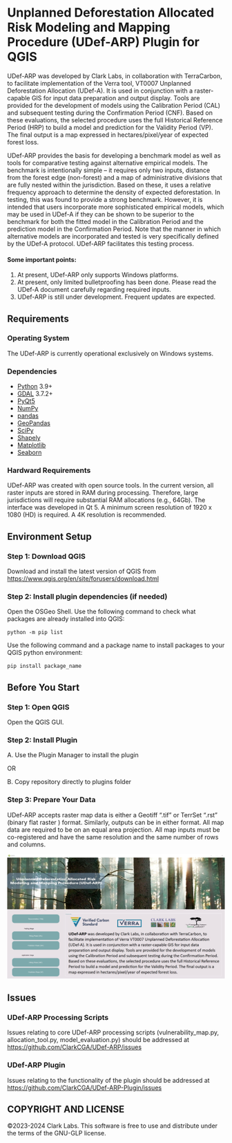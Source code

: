 
# Unplanned Deforestation Allocated Risk Modeling and Mapping Procedure (UDef-ARP) Plugin for QGIS

UDef-ARP was developed by Clark Labs, in collaboration with TerraCarbon, to facilitate implementation of the Verra tool, VT0007 Unplanned Deforestation Allocation (UDef-A). It is used in conjunction with a raster-capable GIS for input data preparation and output display. Tools are provided for the development of models using the Calibration Period (CAL) and subsequent testing during the Confirmation Period (CNF). Based on these evaluations, the selected procedure uses the full Historical Reference Period (HRP) to build a model and prediction for the Validity Period (VP). The final output is a map expressed in hectares/pixel/year of expected forest loss.

UDef-ARP provides the basis for developing a benchmark model as well as tools for comparative testing against alternative empirical models. The benchmark is intentionally simple – it requires only two inputs, distance from the forest edge (non-forest) and a map of administrative divisions that are fully nested within the jurisdiction. Based on these, it uses a relative frequency approach to determine the density of expected deforestation. In testing, this was found to provide a strong benchmark. However, it is intended that users incorporate more sophisticated empirical models, which may be used in UDef-A if they can be shown to be superior to the benchmark for both the fitted model in the Calibration Period and the prediction model in the Confirmation Period. Note that the manner in which alternative models are incorporated and tested is very specifically defined by the UDef-A protocol. UDef-ARP facilitates this testing process.

#### Some important points:
1. At present, UDef-ARP only supports Windows platforms.
2. At present, only limited bulletproofing has been done. Please read the UDef-A document carefully regarding required inputs.
3. UDef-ARP is still under development. Frequent updates are expected.

## Requirements
### Operating System
The UDef-ARP is currently operational exclusively on Windows systems.

### Dependencies
- [Python](https://www.python.org/) 3.9+
- [GDAL](https://github.com/OSGeo/gdal) 3.7.2+
- [PyQt5](https://pypi.org/project/PyQt5/)
- [NumPy](https://github.com/numpy/numpy)
- [pandas](https://github.com/pandas-dev/pandas)
- [GeoPandas](https://github.com/geopandas/geopandas)
- [SciPy](https://github.com/scipy/scipy)
- [Shapely](https://github.com/shapely/shapely)
- [Matplotlib](https://github.com/matplotlib/matplotlib)
- [Seaborn](https://github.com/mwaskom/seaborn)

### Hardward Requirements
UDef-ARP was created with open source tools. In the current version, all raster inputs are stored in RAM during processing. Therefore, large jurisdictions will require substantial RAM allocations (e.g., 64Gb). The interface was developed in Qt 5. A minimum screen resolution of 1920 x 1080 (HD) is required. A 4K resolution is recommended.

## Environment Setup

### Step 1: Download QGIS
Download and install the latest version of QGIS from https://www.qgis.org/en/site/forusers/download.html

### Step 2: Install plugin dependencies (if needed)
Open the OSGeo Shell. Use the following command to check what packages are already installed into QGIS:

```
python -m pip list
```
Use the following command and a package name to install packages to your QGIS python environment:
```
pip install package_name
```
## Before You Start
### Step 1: Open QGIS
Open the QGIS GUI.

### Step 2: Install Plugin
A. Use the Plugin Manager to install the plugin

OR

B. Copy repository directly to plugins folder

### Step 3: Prepare Your Data
UDef-ARP accepts raster map data is either a Geotiff “.tif” or TerrSet “.rst” (binary flat raster ) format. Similarly, outputs can be in either format. All map data are required to be on an equal area projection. All map inputs must be co-registered and have the same resolution and the same number of rows and columns.

<p align="center">
  <img src="data/intro_screen.png" alt="GUI Image">
</p>

## Issues

### UDef-ARP Processing Scripts
Issues relating to core UDef-ARP processing scripts (vulnerability_map.py, allocation_tool.py, model_evaluation.py) should be addressed at https://github.com/ClarkCGA/UDef-ARP/issues 

### UDef-ARP Plugin
Issues relating to the functionality of the plugin should be addressed at https://github.com/ClarkCGA/UDef-ARP-Plugin/issues

## COPYRIGHT AND LICENSE
©2023-2024 Clark Labs. This software is free to use and distribute under the terms of the GNU-GLP license.

